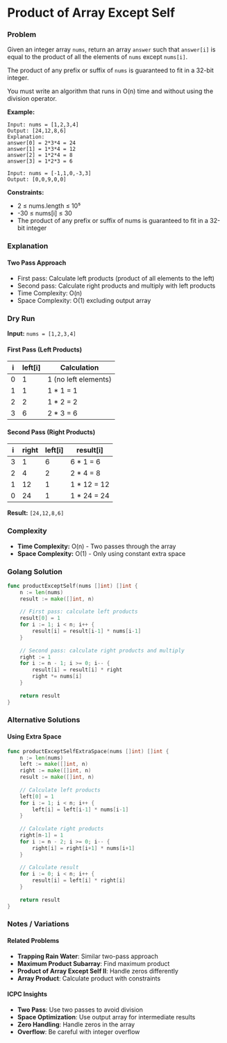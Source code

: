# Product of Array Except Self

### Problem
Given an integer array `nums`, return an array `answer` such that `answer[i]` is equal to the product of all the elements of `nums` except `nums[i]`.

The product of any prefix or suffix of `nums` is guaranteed to fit in a 32-bit integer.

You must write an algorithm that runs in O(n) time and without using the division operator.

**Example:**
```
Input: nums = [1,2,3,4]
Output: [24,12,8,6]
Explanation: 
answer[0] = 2*3*4 = 24
answer[1] = 1*3*4 = 12
answer[2] = 1*2*4 = 8
answer[3] = 1*2*3 = 6

Input: nums = [-1,1,0,-3,3]
Output: [0,0,9,0,0]
```

**Constraints:**
- 2 ≤ nums.length ≤ 10⁵
- -30 ≤ nums[i] ≤ 30
- The product of any prefix or suffix of nums is guaranteed to fit in a 32-bit integer

### Explanation

#### **Two Pass Approach**
- First pass: Calculate left products (product of all elements to the left)
- Second pass: Calculate right products and multiply with left products
- Time Complexity: O(n)
- Space Complexity: O(1) excluding output array

### Dry Run

**Input:** `nums = [1,2,3,4]`

#### **First Pass (Left Products)**
| i | left[i] | Calculation |
|---|---------|-------------|
| 0 | 1 | 1 (no left elements) |
| 1 | 1 | 1 * 1 = 1 |
| 2 | 2 | 1 * 2 = 2 |
| 3 | 6 | 2 * 3 = 6 |

#### **Second Pass (Right Products)**
| i | right | left[i] | result[i] |
|---|-------|---------|-----------|
| 3 | 1 | 6 | 6 * 1 = 6 |
| 2 | 4 | 2 | 2 * 4 = 8 |
| 1 | 12 | 1 | 1 * 12 = 12 |
| 0 | 24 | 1 | 1 * 24 = 24 |

**Result:** `[24,12,8,6]`

### Complexity
- **Time Complexity:** O(n) - Two passes through the array
- **Space Complexity:** O(1) - Only using constant extra space

### Golang Solution

```go
func productExceptSelf(nums []int) []int {
    n := len(nums)
    result := make([]int, n)
    
    // First pass: calculate left products
    result[0] = 1
    for i := 1; i < n; i++ {
        result[i] = result[i-1] * nums[i-1]
    }
    
    // Second pass: calculate right products and multiply
    right := 1
    for i := n - 1; i >= 0; i-- {
        result[i] = result[i] * right
        right *= nums[i]
    }
    
    return result
}
```

### Alternative Solutions

#### **Using Extra Space**
```go
func productExceptSelfExtraSpace(nums []int) []int {
    n := len(nums)
    left := make([]int, n)
    right := make([]int, n)
    result := make([]int, n)
    
    // Calculate left products
    left[0] = 1
    for i := 1; i < n; i++ {
        left[i] = left[i-1] * nums[i-1]
    }
    
    // Calculate right products
    right[n-1] = 1
    for i := n - 2; i >= 0; i-- {
        right[i] = right[i+1] * nums[i+1]
    }
    
    // Calculate result
    for i := 0; i < n; i++ {
        result[i] = left[i] * right[i]
    }
    
    return result
}
```

### Notes / Variations

#### **Related Problems**
- **Trapping Rain Water**: Similar two-pass approach
- **Maximum Product Subarray**: Find maximum product
- **Product of Array Except Self II**: Handle zeros differently
- **Array Product**: Calculate product with constraints

#### **ICPC Insights**
- **Two Pass**: Use two passes to avoid division
- **Space Optimization**: Use output array for intermediate results
- **Zero Handling**: Handle zeros in the array
- **Overflow**: Be careful with integer overflow
